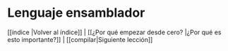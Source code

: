 # Lenguaje ensamblador
[[índice |Volver al índice]] | [[¿Por qué empezar desde cero? |¿Por qué es esto importante?]] | [[compilar|Siguiente lección]]